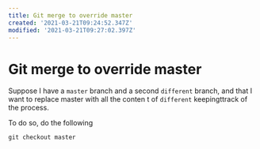 ```yaml
---
title: Git merge to override master
created: '2021-03-21T09:24:52.347Z'
modified: '2021-03-21T09:27:02.397Z'
---
```


# Git merge to override master

Suppose I have a `master` branch and a second `different` branch, and that I want to replace master with all the conten t of `different` keepingttrack of the process.

To do so, do the following

```
git checkout master
```
